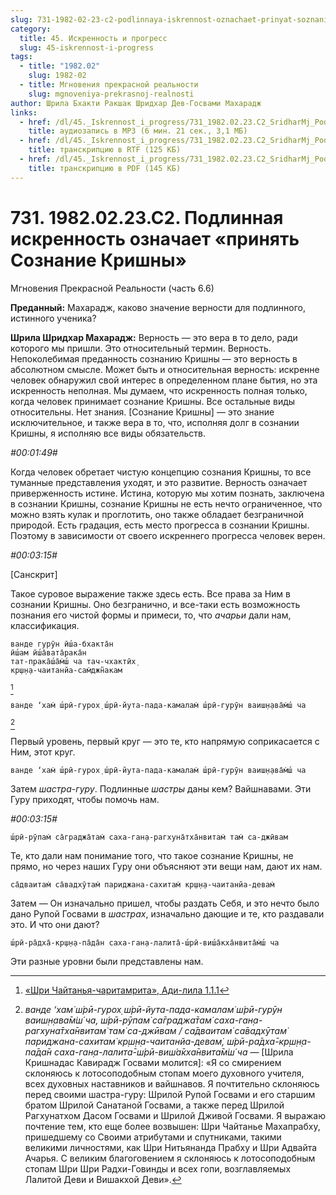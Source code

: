 ```yaml
---
slug: 731-1982-02-23-c2-podlinnaya-iskrennost-oznachaet-prinyat-soznanie-krishny
category:
  title: 45. Искренность и прогресс
  slug: 45-iskrennost-i-progress
tags:
  - title: "1982.02"
    slug: 1982-02
  - title: Мгновения прекрасной реальности
    slug: mgnoveniya-prekrasnoj-realnosti
author: Шрила Бхакти Ракшак Шридхар Дев-Госвами Махарадж
links:
  - href: /dl/45._Iskrennost_i_progress/731_1982.02.23.C2_SridharMj_Podlinnaya_iskrennost_oznachayet_prinyat_Soznaniye_Krishny.mp3
    title: аудиозапись в MP3 (6 мин. 21 сек., 3,1 МБ)
  - href: /dl/45._Iskrennost_i_progress/731_1982.02.23.C2_SridharMj_Podlinnaya_iskrennost_oznachayet_prinyat_Soznaniye_Krishny.rtf
    title: транскрипцию в RTF (125 КБ)
  - href: /dl/45._Iskrennost_i_progress/731_1982.02.23.C2_SridharMj_Podlinnaya_iskrennost_oznachayet_prinyat_Soznaniye_Krishny.pdf
    title: транскрипцию в PDF (145 КБ)
---
```


# 731. 1982.02.23.C2. Подлинная искренность означает «принять Сознание Кришны»

Мгновения Прекрасной Реальности (часть 6.6)

**Преданный:** Махарадж, каково значение верности для подлинного, истинного ученика?

**Шрила Шридхар Махарадж:** Верность — это вера в то дело, ради которого мы пришли. Это относительный термин. Верность. Непоколебимая преданность сознанию Кришны — это верность в абсолютном смысле. Может быть и относительная верность: искренне человек обнаружил свой интерес в определенном плане бытия, но эта искренность неполная. Мы думаем, что искренность полная только, когда человек принимает сознание Кришны. Все остальные виды относительны. Нет знания. [Сознание Кришны] — это знание исключительное, и также вера в то, что, исполняя долг в сознании Кришны, я исполняю все виды обязательств.

*#00:01:49#*

Когда человек обретает чистую концепцию сознания Кришны, то все туманные представления уходят, и это развитие. Верность означает приверженность истине. Истина, которую мы хотим познать, заключена в сознании Кришны, сознание Кришны не есть нечто ограниченное, что можно взять кулак и проглотить, оно также обладает безграничной природой. Есть градация, есть место прогресса в сознании Кришны. Поэтому в зависимости от своего искреннего прогресса человек верен.

*#00:03:15#*

[Санскрит]

Такое суровое выражение также здесь есть. Все права за Ним в сознании Кришны. Оно безгранично, и все-таки есть возможность познания его чистой формы и примеси, то, что *ачарьи* дали нам, классификация.

    ванде гурӯн ӣш́а-бхакта̄н
    ӣш́ам ӣш́а̄вата̄рака̄н
    тат-прака̄ш́а̄м̇ш́ ча тач-чхактӣх̣
    кр̣ш̣н̣а-чаитанйа-сам̇джн̃акам
[^_ftn1]

    ванде ‘хам̇ ш́рӣ-гурох̣ ш́рӣ-йута-пада-камалам̇ ш́рӣ-гурӯн ваиш̣н̣ава̄м̇ш́ ча
[^_ftn2]

Первый уровень, первый круг — это те, кто напрямую соприкасается с Ним, этот круг.

    ванде ‘хам̇ ш́рӣ-гурох̣ ш́рӣ-йута-пада-камалам̇ ш́рӣ-гурӯн ваиш̣н̣ава̄м̇ш́ ча

Затем *шастра-гуру*. Подлинные *шастры* даны кем? Вайшнавами. Эти Гуру приходят, чтобы помочь нам.

*#00:03:15#*

    ш́рӣ-рӯпам̇ са̄граджа̄там̇ саха-ган̣а-рагхуна̄тха̄нвитам̇ там̇ са-джӣвам

Те, кто дали нам понимание того, что такое сознание Кришны, не прямо, но через наших Гуру они объясняют эти вещи нам, дают их нам.

    са̄дваитам̇ са̄вадхӯтам̇ париджана-сахитам̇ кр̣ш̣н̣а-чаитанйа-девам̇

Затем — Он изначально пришел, чтобы раздать Себя, и это нечто было дано Рупой Госвами в *шастрах*, изначально дающие и те, кто раздавали это. И что они дают?

    ш́рӣ-ра̄дха̄-кр̣ш̣н̣а-па̄да̄н саха-ган̣а-лалита̄-ш́рӣ-виш́а̄кха̄нвита̄м̇ш́ ча

Эти разные уровни были представлены нам.



[^_ftn1]: [«Шри Чайтанья-чаритамрита», Ади-лила 1.1.1](../notes/shri-chajtanya-charitamrita-adi-lila/shri-chajtanya-charitamrita-adi-lila-1-1-1.md)

[^_ftn2]: *ванде ‘хам̇ ш́рӣ-гурох̣ ш́рӣ-йута-пада-камалам̇ ш́рӣ-гурӯн ваиш̣н̣ава̄м̇ш́ ча, ш́рӣ-рӯпам̇ са̄граджа̄там̇ саха-ган̣а-рагхуна̄тха̄нвитам̇ там̇ са-джӣвам / са̄дваитам̇ са̄вадхӯтам̇ париджана-сахитам̇ кр̣ш̣н̣а-чаитанйа-девам̇, ш́рӣ-ра̄дха̄-кр̣ш̣н̣а-па̄да̄н саха-ган̣а-лалита̄-ш́рӣ-виш́а̄кха̄нвита̄м̇ш́ ча* — [Шрила Кришнадас Кавирадж Госвами молится]: «Я со смирением склоняюсь к лотосоподобным стопам моего духовного учителя, всех духовных наставников и вайшнавов. Я почтительно склоняюсь перед своими шастра-гуру: Шрилой Рупой Госвами и его старшим братом Шрилой Санатаной Госвами, а также перед Шрилой Рагхунатхом Дасом Госвами и Шрилой Дживой Госвами. Я выражаю почтение тем, кто еще более возвышен: Шри Чайтанье Махапрабху, пришедшему со Своими атрибутами и спутниками, такими великими личностями, как Шри Нитьянанда Прабху и Шри Адвайта Ачарья. С великим благоговением я склоняюсь к лотосоподобным стопам Шри Шри Радхи-Говинды и всех гопи, возглавляемых Лалитой Деви и Вишакхой Деви».


